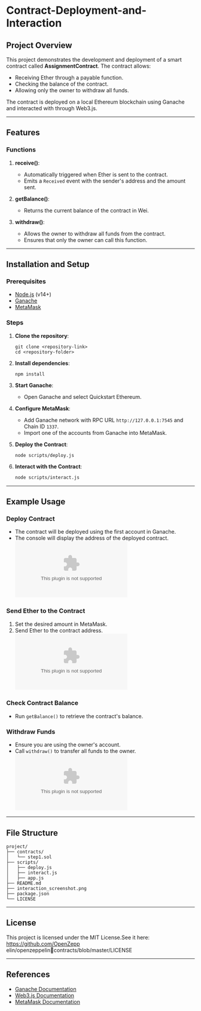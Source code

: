 # Contract-Deployment-and-Interaction
## Project Overview

This project demonstrates the development and deployment of a smart contract called **AssignmentContract**. The contract allows:

- Receiving Ether through a payable function.
- Checking the balance of the contract.
- Allowing only the owner to withdraw all funds.

The contract is deployed on a local Ethereum blockchain using Ganache and interacted with through Web3.js.

---

## Features

### Functions

1. **receive()**:

   - Automatically triggered when Ether is sent to the contract.
   - Emits a `Received` event with the sender's address and the amount sent.

2. **getBalance()**:

   - Returns the current balance of the contract in Wei.

3. **withdraw()**:

   - Allows the owner to withdraw all funds from the contract.
   - Ensures that only the owner can call this function.

---

## Installation and Setup

### Prerequisites

- [Node.js](https://nodejs.org/) (v14+)
- [Ganache](https://trufflesuite.com/ganache/)
- [MetaMask](https://metamask.io/)

### Steps

1. **Clone the repository**:

   ```
   git clone <repository-link>
   cd <repository-folder>
   ```

2. **Install dependencies**:

   ```
   npm install
   ```

3. **Start Ganache**:

   - Open Ganache and select Quickstart Ethereum.

4. **Configure MetaMask**:

   - Add Ganache network with RPC URL `http://127.0.0.1:7545` and Chain ID `1337`.
   - Import one of the accounts from Ganache into MetaMask.

5. **Deploy the Contract**:

   ```
   node scripts/deploy.js
   ```

6. **Interact with the Contract**:

   ```bash
   node scripts/interact.js
   ```

---

## Example Usage

### Deploy Contract

- The contract will be deployed using the first account in Ganache.
- The console will display the address of the deployed contract.
![Interaction Screenshot](screenshots/interaction_screenshot.png.zip)
### Send Ether to the Contract

1. Set the desired amount in MetaMask.
2. Send Ether to the contract address.
![Interaction Screenshot](screenshots/interaction_screenshot.png.zip)
### Check Contract Balance

- Run `getBalance()` to retrieve the contract's balance.

### Withdraw Funds

- Ensure you are using the owner's account.
- Call `withdraw()` to transfer all funds to the owner.
![Interaction Screenshot](screenshots/interaction_screenshot.png.zip)
---

## File Structure

```
project/
├── contracts/
│   └── step1.sol
├── scripts/
│   ├── deploy.js
│   ├── interact.js
│   ├── app.js
├── README.md
├── interaction_screenshot.png
├── package.json
└── LICENSE
```

---

## License

This project is licensed under the MIT License.See it here: https://github.com/OpenZepp
elin/openzeppelincontracts/blob/master/LICENSE

---

## References

- [Ganache Documentation](https://trufflesuite.com/ganache/)
- [Web3.js Documentation](https://web3js.readthedocs.io/)
- [MetaMask Documentation](https://metamask.io/)


